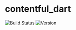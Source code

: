 # contentful_dart

[![Build Status](https://travis-ci.org/data-hfg/contentful.dart.svg?branch=develop)](https://travis-ci.org/data-hfg/contentful.dart)
[![Version](https://img.shields.io/badge/version-0.0.1-blue.svg)](https://github.com/data-hfg/contentful.dart)
